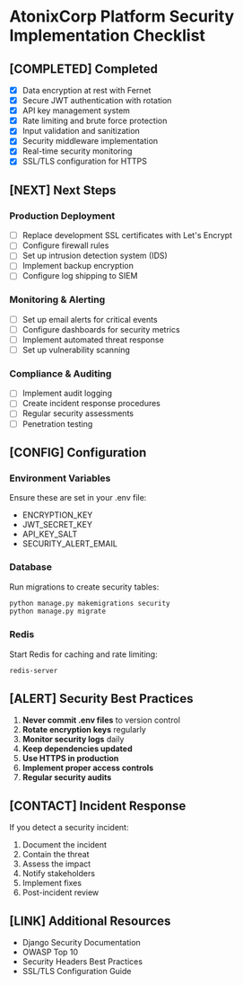 # AtonixCorp Platform Security Implementation Checklist

## [COMPLETED] Completed
- [x] Data encryption at rest with Fernet
- [x] Secure JWT authentication with rotation
- [x] API key management system
- [x] Rate limiting and brute force protection
- [x] Input validation and sanitization
- [x] Security middleware implementation
- [x] Real-time security monitoring
- [x] SSL/TLS configuration for HTTPS

## [NEXT] Next Steps

### Production Deployment
- [ ] Replace development SSL certificates with Let's Encrypt
- [ ] Configure firewall rules
- [ ] Set up intrusion detection system (IDS)
- [ ] Implement backup encryption
- [ ] Configure log shipping to SIEM

### Monitoring & Alerting
- [ ] Set up email alerts for critical events
- [ ] Configure dashboards for security metrics
- [ ] Implement automated threat response
- [ ] Set up vulnerability scanning

### Compliance & Auditing
- [ ] Implement audit logging
- [ ] Create incident response procedures
- [ ] Regular security assessments
- [ ] Penetration testing

## [CONFIG] Configuration

### Environment Variables
Ensure these are set in your .env file:
- ENCRYPTION_KEY
- JWT_SECRET_KEY
- API_KEY_SALT
- SECURITY_ALERT_EMAIL

### Database
Run migrations to create security tables:
```bash
python manage.py makemigrations security
python manage.py migrate
```

### Redis
Start Redis for caching and rate limiting:
```bash
redis-server
```

## [ALERT] Security Best Practices

1. **Never commit .env files** to version control
2. **Rotate encryption keys** regularly
3. **Monitor security logs** daily
4. **Keep dependencies updated**
5. **Use HTTPS in production**
6. **Implement proper access controls**
7. **Regular security audits**

## [CONTACT] Incident Response

If you detect a security incident:
1. Document the incident
2. Contain the threat
3. Assess the impact
4. Notify stakeholders
5. Implement fixes
6. Post-incident review

## [LINK] Additional Resources
- Django Security Documentation
- OWASP Top 10
- Security Headers Best Practices
- SSL/TLS Configuration Guide
